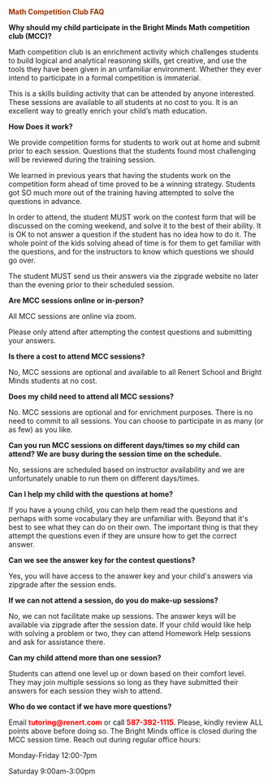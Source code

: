 <p><span style="color: #993300;"><strong>Math Competition Club FAQ</strong></span></p>
<p><strong>Why should my child participate in the Bright Minds Math competition club (MCC)?</strong></p>
<p><span style="font-weight: 400;">Math competition club is an enrichment activity which challenges students to build logical and analytical reasoning skills, get creative, and use the tools they have been given in an unfamiliar environment. Whether they ever intend to participate in a formal competition is immaterial.&nbsp;</span></p>
<p><span style="font-weight: 400;">This is a skills building activity that can be attended by anyone interested. These sessions are available to all students at no cost to you. It is an excellent way to greatly enrich your child&rsquo;s math education.</span></p>
<p><strong>How Does it work?</strong></p>
<p><span style="font-weight: 400;">We provide competition forms for students to work out at home and submit prior to each session. Questions that the students found most challenging will be reviewed during the training session.</span></p>
<p><span style="font-weight: 400;">We learned in previous years that having the students work on the competition form ahead of time proved to be a winning strategy. Students got SO much more out of the training having attempted to solve the questions in advance.</span></p>
<p><span style="font-weight: 400;">In order to attend, the student MUST work on the contest form that will be discussed on the coming weekend, and solve it to the best of their ability. It is OK to not answer a question if the student has no idea how to do it. The whole point of the kids solving ahead of time is for them to get familiar with the questions, and for the instructors to know which questions we should go over.</span></p>
<p><span style="font-weight: 400;">The student MUST send us their answers via the zipgrade website no later than the evening prior to their scheduled session.</span></p>
<p><strong>Are MCC sessions online or in-person?</strong></p>
<p><span style="font-weight: 400;">All MCC sessions are online via zoom.&nbsp;</span></p>
<p><span style="font-weight: 400;">Please only attend after attempting the contest questions and submitting your answers.</span></p>
<p><strong>Is there a cost to attend MCC sessions?</strong></p>
<p><span style="font-weight: 400;">No, MCC sessions are optional and available to all Renert School and Bright Minds students at no cost.</span></p>
<p><strong>Does my child need to attend all MCC sessions?</strong></p>
<p><span style="font-weight: 400;">No. MCC sessions are optional and for enrichment purposes. There is no need to commit to all sessions. You can choose to participate in as many (or as few) as you like.</span></p>
<p><strong>Can you run MCC sessions on different days/times so my child can attend? We are busy during the session time on the schedule.</strong></p>
<p><span style="font-weight: 400;">No, sessions are scheduled based on instructor availability and we are unfortunately unable to run them on different days/times.</span></p>
<p><strong>Can I help my child with the questions at home?</strong></p>
<p><span style="font-weight: 400;">If you have a young child, you can help them read the questions and perhaps with some vocabulary they are unfamiliar with. Beyond that it's best to see what they can do on their own. The important thing is that they attempt the questions even if they are unsure how to get the correct answer.</span></p>
<p><strong>Can we see the answer key for the contest questions?</strong></p>
<p><span style="font-weight: 400;">Yes, you will have access to the answer key and your child's answers via zipgrade </span><span style="font-weight: 400;">after the session ends</span><span style="font-weight: 400;">.</span></p>
<p><strong>If we can not attend a session, do you do make-up sessions?</strong></p>
<p><span style="font-weight: 400;">No, we can not facilitate make up sessions</span><span style="font-weight: 400;">. The answer keys will be available via zipgrade after the session date. If your child would like help with solving a problem or two, they can attend Homework Help sessions and ask for assistance there.</span></p>

<p><strong>Can my child attend more than one session?</strong></p>
<p><span style="font-weight: 400;">Students can attend one level up or down based on their comfort level. They may join multiple sessions so long as they have submitted their answers for each session they wish to attend.</span></p>
  
<p><strong>Who do we contact if we have more questions?</strong></p>
<p>Email <span style="color: #ff0000;"><strong>tutoring@renert.com</strong></span> or <span style="color: #993300;"><span style="color: #000000;">call</span> <strong><span style="color: #ff0000;">587-392-1115</span></strong></span>.
  Please, kindly review ALL points above before doing so.
  The Bright Minds office is closed during the MCC session time.
  Reach out during regular office hours:</p>
<p>Monday-Friday 12:00-7pm</p>
<p>Saturday 9:00am-3:00pm</p>
